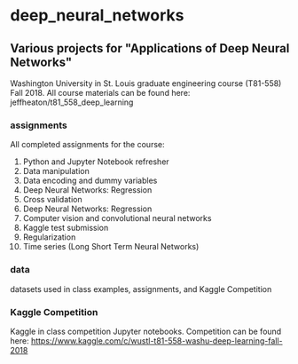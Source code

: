 # deep_neural_networks

## Various projects for "Applications of Deep Neural Networks"

Washington University in St. Louis graduate engineering course (T81-558)
Fall 2018. All course materials can be found here: jeffheaton/t81_558_deep_learning

### assignments
All completed assignments for the course:
1. Python and Jupyter Notebook refresher
2. Data manipulation 
3. Data encoding and dummy variables
4. Deep Neural Networks: Regression
5. Cross validation 
6. Deep Neural Networks: Regression
7. Computer vision and convolutional neural networks
8. Kaggle test submission
9. Regularization 
10. Time series (Long Short Term Neural Networks)

### data
datasets used in class examples, assignments, and Kaggle Competition

### Kaggle Competition
Kaggle in class competition Jupyter notebooks. Competition can be found here: https://www.kaggle.com/c/wustl-t81-558-washu-deep-learning-fall-2018